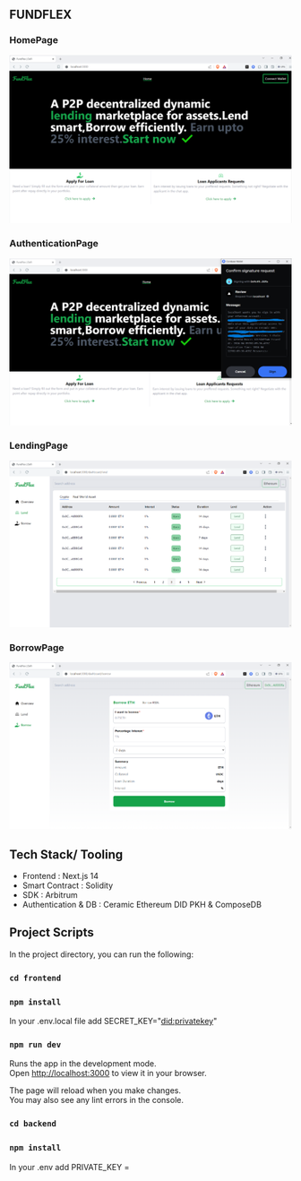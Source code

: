 ## FUNDFLEX

### HomePage
![HomePage](/frontend/assets/Homepage.png)

### AuthenticationPage
![AuthenticationPage](/frontend/assets/HomeAuthentication.png)

### LendingPage
![LendingPage](/frontend/assets/LendingPage2.png)

### BorrowPage
![BorrowPage](/frontend/assets/BorrowPage.png)

## Tech Stack/ Tooling
- Frontend : Next.js 14
- Smart Contract : Solidity
- SDK : Arbitrum
- Authentication & DB : Ceramic Ethereum DID PKH & ComposeDB

## Project Scripts

In the project directory, you can run the following:
### `cd frontend`
### `npm install`

In your .env.local file add SECRET_KEY="<did:privatekey>"

### `npm run dev`

Runs the app in the development mode.\
Open [http://localhost:3000](http://localhost:3000) to view it in your browser.

The page will reload when you make changes.\
You may also see any lint errors in the console.

### `cd backend`
### `npm install`

In your .env add PRIVATE_KEY =<walletprivatekey>



